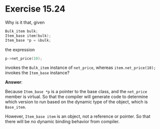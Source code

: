 # Exercise 15.24

Why is it that, given

```cpp
Bulk_item bulk;
Item_base item(bulk);
Item_base *p = &bulk;
```

the expression

```cpp
p->net_price(10);
```

invokes the `Bulk_item` instance of `net_price`, whereas `item.net_price(10);` invokes the `Item_base` instance?

**Answer**:

Because `Item_base *p` is a pointer to the base class, and the `net_price` member is virtual. So that the compiler will generate code to determine which version to run based on the dynamic type of the object, which is `Base_item`.

However, `Item_base item` is an object, not a reference or pointer. So that there will be no dynamic binding behavior from compiler.